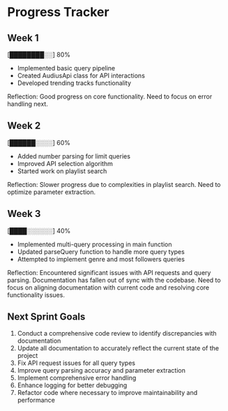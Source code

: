 # Progress Tracker

## Week 1
[████████░░] 80%
- Implemented basic query pipeline
- Created AudiusApi class for API interactions
- Developed trending tracks functionality

Reflection: Good progress on core functionality. Need to focus on error handling next.

## Week 2
[██████░░░░] 60%
- Added number parsing for limit queries
- Improved API selection algorithm
- Started work on playlist search

Reflection: Slower progress due to complexities in playlist search. Need to optimize parameter extraction.

## Week 3
[████░░░░░░] 40%
- Implemented multi-query processing in main function
- Updated parseQuery function to handle more query types
- Attempted to implement genre and most followers queries

Reflection: Encountered significant issues with API requests and query parsing. Documentation has fallen out of sync with the codebase. Need to focus on aligning documentation with current code and resolving core functionality issues.

## Next Sprint Goals
1. Conduct a comprehensive code review to identify discrepancies with documentation
2. Update all documentation to accurately reflect the current state of the project
3. Fix API request issues for all query types
4. Improve query parsing accuracy and parameter extraction
5. Implement comprehensive error handling
6. Enhance logging for better debugging
7. Refactor code where necessary to improve maintainability and performance